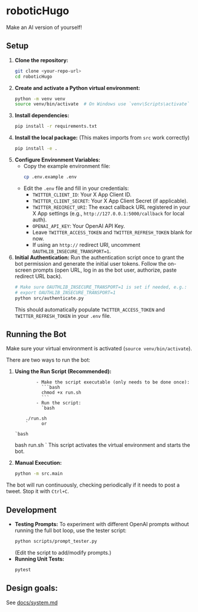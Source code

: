 # roboticHugo

Make an AI version of yourself!

## Setup

1.  **Clone the repository:**
    ```bash
    git clone <your-repo-url>
    cd roboticHugo
    ```
2.  **Create and activate a Python virtual environment:**
    ```bash
    python -m venv venv
    source venv/bin/activate  # On Windows use `venv\Scripts\activate`
    ```
3.  **Install dependencies:**
    ```bash
    pip install -r requirements.txt
    ```
4.  **Install the local package:** (This makes imports from `src` work correctly)
    ```bash
    pip install -e .
    ```
5.  **Configure Environment Variables:**
    - Copy the example environment file:
      ```bash
      cp .env.example .env
      ```
    - Edit the `.env` file and fill in your credentials:
      - `TWITTER_CLIENT_ID`: Your X App Client ID.
      - `TWITTER_CLIENT_SECRET`: Your X App Client Secret (if applicable).
      - `TWITTER_REDIRECT_URI`: The exact callback URL registered in your X App settings (e.g., `http://127.0.0.1:5000/callback` for local auth).
      - `OPENAI_API_KEY`: Your OpenAI API Key.
      - Leave `TWITTER_ACCESS_TOKEN` and `TWITTER_REFRESH_TOKEN` blank for now.
      - If using an `http://` redirect URI, uncomment `OAUTHLIB_INSECURE_TRANSPORT=1`.
6.  **Initial Authentication:** Run the authentication script once to grant the bot permission and generate the initial user tokens. Follow the on-screen prompts (open URL, log in as the bot user, authorize, paste redirect URL back).
    ```bash
    # Make sure OAUTHLIB_INSECURE_TRANSPORT=1 is set if needed, e.g.:
    # export OAUTHLIB_INSECURE_TRANSPORT=1
    python src/authenticate.py
    ```
    This should automatically populate `TWITTER_ACCESS_TOKEN` and `TWITTER_REFRESH_TOKEN` in your `.env` file.

## Running the Bot

Make sure your virtual environment is activated (`source venv/bin/activate`).

There are two ways to run the bot:

1.  **Using the Run Script (Recommended):**

                - Make the script executable (only needs to be done once):
                  ```bash
                  chmod +x run.sh
                  ```
                - Run the script:
                  `bash

            ./run.sh
            `     or

        `bash

    bash run.sh
    `
    This script activates the virtual environment and starts the bot.

2.  **Manual Execution:**
    ```bash
    python -m src.main
    ```

The bot will run continuously, checking periodically if it needs to post a tweet. Stop it with `Ctrl+C`.

## Development

- **Testing Prompts:** To experiment with different OpenAI prompts without running the full bot loop, use the tester script:
  ```bash
  python scripts/prompt_tester.py
  ```
  (Edit the script to add/modify prompts.)
- **Running Unit Tests:**
  ```bash
  pytest
  ```

## Design goals:

See [docs/system.md](docs/system.md)
